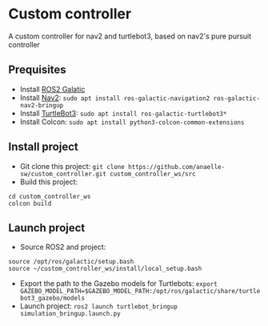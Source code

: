 # Custom controller
A custom controller for nav2 and turtlebot3, based on nav2's pure pursuit controller

## Prequisites
* Install [ROS2 Galatic](https://docs.ros.org/en/galactic/Installation/Ubuntu-Install-Debians.html)
* Install [Nav2](https://navigation.ros.org/build_instructions/index.html): `sudo apt install ros-galactic-navigation2 ros-galactic-nav2-bringup`
* Install [TurtleBot3](https://github.com/ROBOTIS-GIT/turtlebot3/tree/galactic-devel): `sudo apt install ros-galactic-turtlebot3*`
* Install Colcon: `sudo apt install python3-colcon-common-extensions`

## Install project
* Git clone this project: `git clone https://github.com/anaelle-sw/custom_controller.git custom_controller_ws/src`
* Build this project:
```
cd custom_controller_ws
colcon build
```

## Launch project
* Source ROS2 and project:
```
source /opt/ros/galactic/setup.bash
source ~/custom_controller_ws/install/local_setup.bash
```
* Export the path to the Gazebo models for Turtlebots: `export GAZEBO_MODEL_PATH=$GAZEBO_MODEL_PATH:/opt/ros/galactic/share/turtlebot3_gazebo/models`
* Launch project: `ros2 launch turtlebot_bringup simulation_bringup.launch.py`
